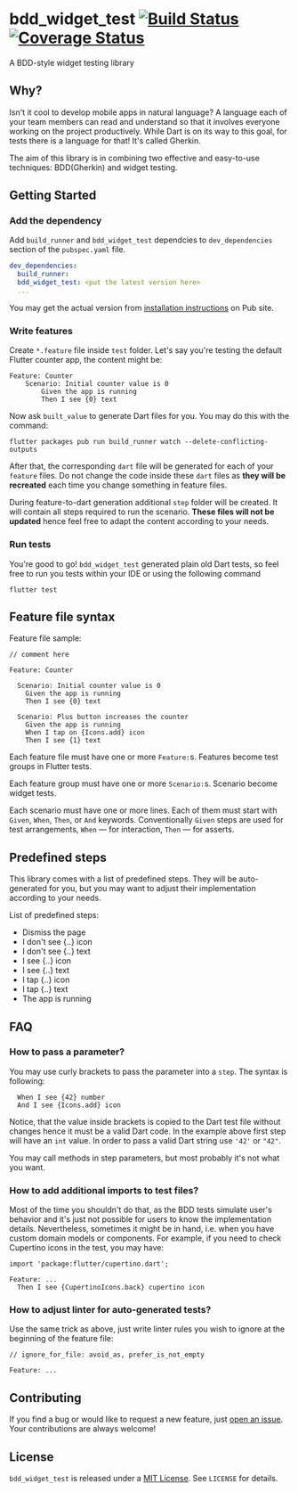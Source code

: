 # bdd_widget_test [![Build Status](https://travis-ci.org/olexale/bdd_widget_test.svg?branch=master)](https://travis-ci.org/olexale/bdd_widget_test) [![Coverage Status](https://coveralls.io/repos/github/olexale/bdd_widget_test/badge.svg?branch=master)](https://coveralls.io/github/olexale/bdd_widget_test?branch=master)

A BDD-style widget testing library

## Why?

Isn't it cool to develop mobile apps in natural language? A language each of your team members can read and understand so that it involves everyone working on the project productively. While Dart is on its way to this goal, for tests there is a language for that! It's called Gherkin.

The aim of this library is in combining two effective and easy-to-use techniques: BDD(Gherkin) and widget testing.

## Getting Started

### Add the dependency

Add `build_runner` and `bdd_widget_test` dependcies to `dev_dependencies` section of the `pubspec.yaml` file.
```yaml
dev_dependencies:
  build_runner:
  bdd_widget_test: <put the latest version here>
  ...
```

You may get the actual version from [installation instructions](https://pub.dartlang.org/packages/bdd_widget_test#-installing-tab-) on Pub site.

### Write features

Create `*.feature` file inside `test` folder. Let's say you're testing the default Flutter counter app, the content might be:
```
Feature: Counter
    Scenario: Initial counter value is 0
        Given the app is running
        Then I see {0} text
```

Now ask `built_value` to generate Dart files for you. You may do this with the command:
```
flutter packages pub run build_runner watch --delete-conflicting-outputs
```
After that, the corresponding `dart` file will be generated for each of your `feature` files. Do not change the code inside these `dart` files as **they will be recreated** each time you change something in feature files.

During feature-to-dart generation additional `step` folder will be created. It will contain all steps required to run the scenario. **These files will not be updated** hence feel free to adapt the content according to your needs.

### Run tests

You're good to go! `bdd_widget_test` generated plain old Dart tests, so feel free to run you tests within your IDE or using the following command
```
flutter test
```

## Feature file syntax

Feature file sample:
```
// comment here

Feature: Counter

  Scenario: Initial counter value is 0
    Given the app is running
    Then I see {0} text

  Scenario: Plus button increases the counter
    Given the app is running
    When I tap on {Icons.add} icon
    Then I see {1} text
```

Each feature file must have one or more `Feature:`s. Features become test groups in Flutter tests.

Each feature group must have one or more `Scenario:`s. Scenario become widget tests.

Each scenario must have one or more lines. Each of them must start with `Given`, `When`, `Then`, or `And` keywords. Conventionally `Given` steps are used for test arrangements, `When` — for interaction, `Then` — for asserts.

## Predefined steps

This library comes with a list of predefined steps. They will be auto-generated for you, but you may want to adjust their implementation according to your needs.

List of predefined steps:
* Dismiss the page
* I don't see {..} icon
* I don't see {..} text
* I see {..} icon
* I see {..} text
* I tap {..} icon
* I tap {..} text
* The app is running

## FAQ

### How to pass a parameter?

You may use curly brackets to pass the parameter into a `step`. The syntax is following:
```
  When I see {42} number
  And I see {Icons.add} icon
```
Notice, that the value inside brackets is copied to the Dart test file without changes hence it must be a valid Dart code. In the example above first step will have an `int` value. In order to pass a valid Dart string use `'42'` or `"42"`.

You may call methods in step parameters, but most probably it's not what you want.

### How to add additional imports to test files?

Most of the time you shouldn't do that, as the BDD tests simulate user's behavior and it's just not possible for users to know the implementation details. Nevertheless, sometimes it might be in hand, i.e. when you have custom domain models or components. For example, if you need to check Cupertino icons in the test, you may have:
```
import 'package:flutter/cupertino.dart';

Feature: ...
  Then I see {CupertinoIcons.back} cupertino icon
```

### How to adjust linter for auto-generated tests?

Use the same trick as above, just write linter rules you wish to ignore at the beginning of the feature file:
```
// ignore_for_file: avoid_as, prefer_is_not_empty

Feature: ...
```

## Contributing

If you find a bug or would like to request a new feature, just [open an issue](https://github.com/olexale/bdd_widget_test/issues/new). Your contributions are always welcome!

## License
`bdd_widget_test` is released under a [MIT License](https://opensource.org/licenses/MIT). See `LICENSE` for details.
